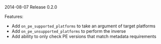 2014-08-07 Release 0.2.0

Features:
- Add `on_pe_supported_platforms` to take an argument of target platforms
- Add `on_pe_unsupported_platforms` to perform the inverse
- Add ability to only check PE versions that match metadata requirements
